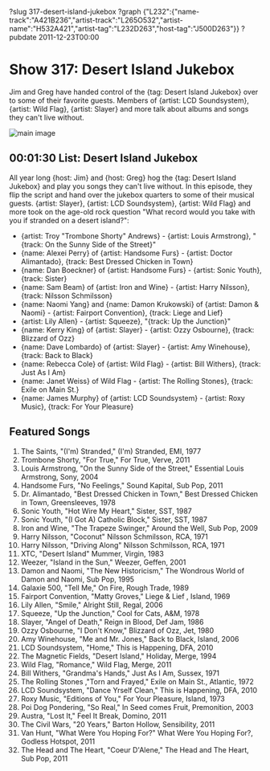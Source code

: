 ?slug 317-desert-island-jukebox
?graph {"L232":{"name-track":"A421B236","artist-track":"L265O532","artist-name":"H532A421","artist-tag":"L232D263","host-tag":"J500D263"}}
?pubdate 2011-12-23T00:00

# Show 317: Desert Island Jukebox
Jim and Greg have handed control of the {tag: Desert Island Jukebox} over to some of their favorite guests. Members of {artist: LCD Soundsystem}, {artist: Wild Flag}, {artist: Slayer} and more talk about albums and songs they can't live without. 

![main image](http://static.soundopinions.org/images/2011/dijspecial.jpg)


## 00:01:30 List: Desert Island Jukebox

All year long {host: Jim} and {host: Greg} hog the {tag: Desert Island Jukebox} and play you songs they can't live without. In this episode, they flip the script and hand over the jukebox quarters to some of their musical guests. {artist: Slayer}, {artist: LCD Soundsystem}, {artist: Wild Flag} and more took on the age-old rock question "What record would you take with you if stranded on a desert island?":

- {artist: Troy "Trombone Shorty" Andrews} - {artist: Louis Armstrong}, "{track: On the Sunny Side of the Street}"
- {name: Alexei Perry} of {artist: Handsome Furs} - {artist: Doctor Alimantado}, {track: Best Dressed Chicken in Town}
- {name: Dan Boeckner} of {artist: Handsome Furs} - {artist: Sonic Youth}, {track: Sister}
- {name: Sam Beam} of {artist: Iron and Wine} - {artist: Harry Nilsson}, {track: Nilsson Schmilsson}
- {name: Naomi Yang} and {name: Damon Krukowski} of {artist: Damon & Naomi} - {artist: Fairport Convention}, {track: Liege and Lief}
- {artist: Lily Allen} - {artist: Squeeze}, "{track: Up the Junction}"
- {name: Kerry King} of {artist: Slayer} - {artist: Ozzy Osbourne}, {track: Blizzard of Ozz}
- {name: Dave Lombardo} of {artist: Slayer} - {artist: Amy Winehouse}, {track: Back to Black}
- {name: Rebecca Cole} of {artist: Wild Flag} - {artist: Bill Withers}, {track: Just As I Am}
- {name: Janet Weiss} of Wild Flag - {artist: The Rolling Stones}, {track: Exile on Main St.}
- {name: James Murphy} of {artist: LCD Soundsystem} - {artist: Roxy Music}, {track: For Your Pleasure}

## Featured Songs
1. The Saints, "(I'm) Stranded," (I'm) Stranded, EMI, 1977
2. Trombone Shorty, "For True," For True, Verve, 2011
3. Louis Armstrong, "On the Sunny Side of the Street," Essential Louis Armstrong, Sony, 2004
4. Handsome Furs, "No Feelings," Sound Kapital, Sub Pop, 2011
5. Dr. Alimantado, "Best Dressed Chicken in Town," Best Dressed Chicken in Town, Greensleeves, 1978
6. Sonic Youth, "Hot Wire My Heart," Sister, SST, 1987
7. Sonic Youth, "(I Got A) Catholic Block," Sister, SST, 1987
8. Iron and Wine, "The Trapeze Swinger," Around the Well, Sub Pop, 2009
9. Harry Nilsson, "Coconut" Nilsson Schmilsson, RCA, 1971
10. Harry Nilsson, "Driving Along" Nilsson Schmilsson, RCA, 1971
11. XTC, "Desert Island" Mummer, Virgin, 1983
12. Weezer, "Island in the Sun," Weezer, Geffen, 2001
13. Damon and Naomi, "The New Historicism," The Wondrous World of Damon and Naomi, Sub Pop, 1995
14. Galaxie 500, "Tell Me," On Fire, Rough Trade, 1989
15. Fairport Convention, "Matty Groves," Liege & Lief , Island, 1969
16. Lily Allen, "Smile," Alright Still, Regal, 2006
17. Squeeze, "Up the Junction," Cool for Cats, A&M, 1978
18. Slayer, "Angel of Death," Reign in Blood, Def Jam, 1986
19. Ozzy Osbourne, "I Don't Know," Blizzard of Ozz, Jet, 1980
20. Amy Winehouse, "Me and Mr. Jones," Back to Black, Island, 2006
21. LCD Soundsystem, "Home," This is Happening, DFA, 2010
22. The Magnetic Fields, "Desert Island," Holiday, Merge, 1994
23. Wild Flag, "Romance," Wild Flag, Merge, 2011
24. Bill Withers, "Grandma's Hands," Just As I Am, Sussex, 1971
25. The Rolling Stones ,"Torn and Frayed," Exile on Main St., Atlantic, 1972
26. LCD Soundsystem, "Dance Yrself Clean," This is Happening, DFA, 2010
27. Roxy Music, "Editions of You," For Your Pleasure, Island, 1973
28. Poi Dog Pondering, "So Real," In Seed comes Fruit, Premonition, 2003
29. Austra, "Lost It," Feel It Break, Domino, 2011
30. The Civil Wars, "20 Years," Barton Hollow, Sensibility, 2011
31. Van Hunt, "What Were You Hoping For?" What Were You Hoping For?, Godless Hotspot, 2011
32. The Head and The Heart, "Coeur D'Alene," The Head and The Heart, Sub Pop, 2011